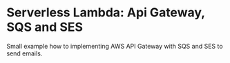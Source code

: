 # Serverless Lambda: Api Gateway, SQS and SES

Small example how to implementing AWS API Gateway with SQS and SES to send emails.